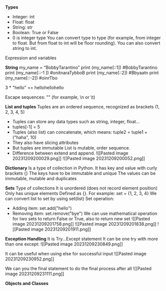 **Types**
- Integer: int
- Float: float
- String: str
- Boolean: True or False
- 0 is integer type
You can convert type to type (for example, from integer to float. But from float to int will be floor rounding). You can also convert string to int.

Expression and variables

**String**
my_name = “BobbyTarantino” 
print (my_name[::1]) #BobbyTarantino 
print (my_name[::-1 ]) #onitnaraTybboB 
print (my_name[::2]) #Bbyaatn 
print (my_name[::-2]) #oinrTbo

3 * "hello" == hellohellohello

Escape sequences: "\" (for example, \n or \t)

**List and tuples**
Tuples are an ordered sequence, recognized as brackets (1, 2, 3, 4, 5)
- Tuples can store any data types such as string, integer, float...
- tuples[-1] = 5
- Tuples (also list) can concatenate, which means: tuple2 = tuple1 + ("haha", 10)
- They also have slicing attributes
- But tuples are immutable
List is mutable, order sequence.
- Difference between extend and append.
![[Pasted image 20231209200029.png]]
![[Pasted image 20231209200052.png]]

**Dictionary**
Is a type of collection in Python. It has key and value with curly brackets {}
The keys have to be immutable and unique
The values can be immutable, mutable and duplicates

**Sets**
Type of collections
It is unordered (does not record element position)
Only has unique elements
Defined as {}. For example: set = {1, 2, 3, 4}
We can convert list to set by using set(list)
Set operation:
- Adding item: set.add("hello")
- Removing item: set.remove("bye")
We can use mathematical operation for two sets to return False or True, also to return new set
![[Pasted image 20231209201758.png]]
![[Pasted image 20231209201838.png]]
![[Pasted image 20231209201911.png]]

**Exception Handling**
It is Try...Except statement
It can be one try with more than one except:
![[Pasted image 20231209230849.png]]

It can be useful when using else for successful input
![[Pasted image 20231209230952.png]]

We can you the final statement to do the final process after all
![[Pasted image 20231209231111.png]]

**Objects and Classes**



